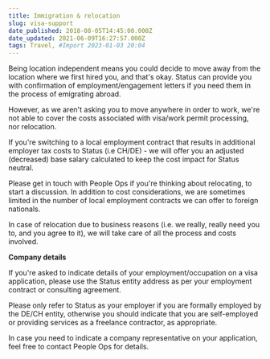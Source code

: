 ```yaml
---
title: Immigration & relocation
slug: visa-support
date_published: 2018-08-05T14:45:00.000Z
date_updated: 2021-06-09T16:27:57.000Z
tags: Travel, #Import 2023-01-03 20:04
---
```


Being location independent means you could decide to move away from the location where we first hired you, and that's okay. Status can provide you with confirmation of employment/engagement letters if you need them in the process of emigrating abroad.

However, as we aren't asking you to move anywhere in order to work, we're not able to cover the costs associated with visa/work permit processing, nor relocation.

If you're switching to a local employment contract that results in additional employer tax costs to Status (i.e CH/DE) - we will offer you an adjusted (decreased) base salary calculated to keep the cost impact for Status neutral.

Please get in touch with People Ops if you're thinking about relocating, to start a discussion. In addition to cost considerations, we are sometimes limited in the number of local employment contracts we can offer to foreign nationals.

In case of relocation due to business reasons (i.e. we really, really need you to, and you agree to it),  we will take care of all the process and costs involved.

**Company details**

If you're asked to indicate details of your employment/occupation on a visa application, please use the Status entity address as per your employment contract or consulting agreement.

Please only refer to Status as your employer if you are formally employed by the DE/CH entity, otherwise you should indicate that you are self-employed or providing services as a freelance contractor, as appropriate.

In case you need to indicate a company representative on your application, feel free to contact People Ops for details.
